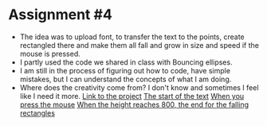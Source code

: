 # Assignment #4
* The idea was to upload font, to transfer the text to the points, create rectangled there and make them all fall and grow in size and speed if the mouse is pressed.
* I partly used the code we shared in class with Bouncing ellipses.
* I am still in the process of figuring out how to code, have simple mistakes, but I can understand the concepts of what I am doing. 
* Where does the creativity come from? I don't know and sometimes I feel like I need it more.
[Link to the project](https://editor.p5js.org/lizadat/sketches/8REp5ihBa)
[The start of the text]()
[When you press the mouse]()
[When the height reaches 800, the end for the falling rectangles]()
